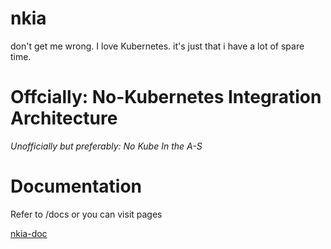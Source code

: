 # nkia

don't get me wrong. I love Kubernetes. it's just that i have a lot of spare time.

# Offcially: No-Kubernetes Integration Architecture

*Unofficially but preferably: No Kube In the A-S*


# Documentation

Refer to /docs or you can visit pages


[nkia-doc](https://okestro-aidevops.github.io/nkia-doc/)

